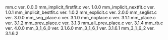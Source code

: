 mm.c			ver. 0.0.0
mm_implicit_firstfit.c	ver. 1.0.0
mm_implicit_nextfit.c	ver. 1.0.1
mm_implicit_bestfit.c	ver. 1.0.2
mm_explicit.c		ver. 2.0.0
mm_seglist.c		ver. 3.0.0
mm_seg_place.c		ver. 3.1.0
mm_noplace.c		ver. 3.1.1
mm_place.c		ver. 3.1.2
mm_prev_place.c		ver. 3.1.3
mm_all_prev_place.c 	ver. 3.1.4
mm_rb.c			ver. 4.0.0
mm_3_1_6_0		ver. 3.1.6.0
mm_3_1_6_1		ver. 3.1.6.1
mm_3_1_6_2		ver. 3.1.6.2
